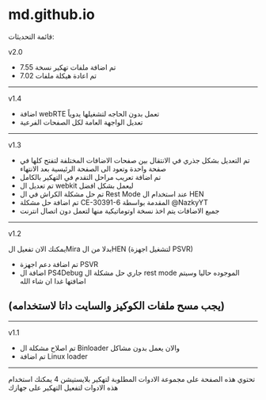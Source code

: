 # md.github.io

قائمة التحديثات:


v2.0

- تم اضافة ملفات تهكير نسخة 7.55 
- تم اعادة هيكلة ملفات 7.02

------------------------------------------------------
v1.4
- اضافة webRTE تعمل بدون الحاجه لتشغيلها يدوياً
- تعديل الواجهة العامة لكل الصفحات الفرعية

------------------------------------------------------
v1.3
- تم التعديل بشكل جذري في الانتقال بين صفحات الاضافات المختلفة لتفتح كلها في صفحة واحدة وتعود الى الصفحة الرئيسية بعد الانتهاء
- تم اضافة تعريب مراحل التقدم في التهكير بالكامل 
- تم تعديل ال webkit ليعمل بشكل افضل 
- تم حل مشكلة الكراش في ال Rest Mode عند استخدام ال HEN
- تم اضافة حل مشكلة CE-30391-6 المقدمة بواسطة  @NazkyYT
- جميع الاضافات يتم اخذ نسخة اوتوماتيكية منها لتعمل دون اتصال انترنت
------------------------------------------------------
v1.2

 يمكنك الان تفعيل الMira بدلا من الHEN (لتشغيل اجهزة PSVR)
- تم اضافة دعم اجهزة PSVR
- اضافة ال PS4Debug 
جاري حل مشكلة ال rest mode الموجوده حاليا وسيتم اضافتها غدا ان شاء الله 

(يجب مسح ملفات الكوكيز والسايت داتا لاستخدامه)
-------------------------------------------------

------------------------------------------------------

v1.1
- تم اصلاح مشكلة ال Binloader والان يعمل بدون مشاكل 
- تم اضافة Linux loader

------------------------------------------------------

تحتوي هذه الصفحة على مجموعة الادوات المطلوبة لتهكير بلايستيشن 4 
يمكنك استخدام هذه الادوات لتفعيل التهكير على جهازك 
 
